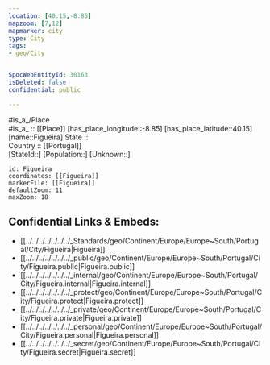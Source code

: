 ```yaml
---
location: [40.15,-8.85] 
mapzoom: [7,12] 
mapmarker: city 
type: City
tags:
- geo/City


SpocWebEntityId: 30163
isDeleted: false
confidential: public

---
```

#is_a_/Place  
#is_a_ :: [[Place]] 
[has_place_longitude::-8.85] 
[has_place_latitude::40.15] 
[name::Figueira] 
State ::  
Country :: [[Portugal]]  
[StateId::] 
[Population::] 
[Unknown::] 


```leaflet
id: Figueira
coordinates: [[Figueira]] 
markerFile: [[Figueira]] 
defaultZoom: 11 
maxZoom: 18
```


## Confidential Links & Embeds: 
- [[../../../../../../../_Standards/geo/Continent/Europe/Europe~South/Portugal/City/Figueira|Figueira]] 
- [[../../../../../../../_public/geo/Continent/Europe/Europe~South/Portugal/City/Figueira.public|Figueira.public]] 
- [[../../../../../../../_internal/geo/Continent/Europe/Europe~South/Portugal/City/Figueira.internal|Figueira.internal]] 
- [[../../../../../../../_protect/geo/Continent/Europe/Europe~South/Portugal/City/Figueira.protect|Figueira.protect]] 
- [[../../../../../../../_private/geo/Continent/Europe/Europe~South/Portugal/City/Figueira.private|Figueira.private]] 
- [[../../../../../../../_personal/geo/Continent/Europe/Europe~South/Portugal/City/Figueira.personal|Figueira.personal]] 
- [[../../../../../../../_secret/geo/Continent/Europe/Europe~South/Portugal/City/Figueira.secret|Figueira.secret]] 
